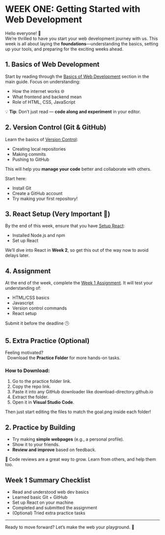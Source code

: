 ﻿# <a name="_i5lubete7x72"></a>**WEEK ONE: Getting Started with Web Development**
Hello everyone! 👋\
We’re thrilled to have you start your web development journey with us. This week is all about laying the **foundations**—understanding the basics, setting up your tools, and preparing for the exciting weeks ahead.

## <a name="_2rspjka1m6i0"></a>**1. Basics of Web Development**
Start by reading through the [Basics of Web Development](./Basics%20of%20Web%20Development.md) section in the main guide. Focus on understanding:

- How the internet works 🌐
- What frontend and backend mean
- Role of HTML, CSS, JavaScript

💡 **Tip**: Don’t just read — **code along and experiment** in your editor.

## <a name="_85lsau2ak8m0"></a>**2. Version Control (Git & GitHub)**
Learn the basics of [Version Control](./Version%20Control/Version%20Control.md): 

- Creating local repositories
- Making commits
- Pushing to GitHub

This will help you **manage your code** better and collaborate with others.

Start here:

- Install Git
- Create a GitHub account
- Try making your first repository!
## <a name="_agyon2ih7on8"></a>**3. React Setup (Very Important 🚨)**
By the end of this week, ensure that you have [Setup React](./ReactInstallation.md):

- Installed Node.js and npm
- Set up React

We’ll dive into React in **Week 2**, so get this out of the way now to avoid delays later.
## <a name="_jjw75fui1fxd"></a>**4. Assignment**
At the end of the week, complete the [Week 1 Assignment](./Assignment.md). It will test your understanding of:

- HTML/CSS basics
- Javascript
- Version control commands
- React setup

Submit it before the deadline 🕒
## <a name="_s94um4hau2y9"></a>**5. Extra Practice (Optional)**
Feeling motivated?\
` `Download the **Practice Folder** for more hands-on tasks.
### <a name="_on1gz333rr1g"></a>**How to Download:**
1. Go to the practice folder link.
1. Copy the repo link.
1. Paste it into any GitHub downloader like download-directory.github.io
1. Extract the folder.
1. Open it in **Visual Studio Code**.

Then just start editing the files to match the goal.png inside each folder!
## <a name="_ax3bbgjnn9by"></a>**2. Practice by Building**
- Try making **simple webpages** (e.g., a personal profile).
- Show it to your friends.
- **Review and improve** based on feedback.

👥 Code reviews are a great way to grow. Learn from others, and help them too.

## <a name="_ea1w49szz047"></a>**Week 1 Summary Checklist**
- Read and understood web dev basics
- Learned basic Git + GitHub
- Set up React on your machine
- Completed and submitted the assignment
- (Optional) Tried extra practice tasks
-----
Ready to move forward? Let’s make the web your playground. 🚀

